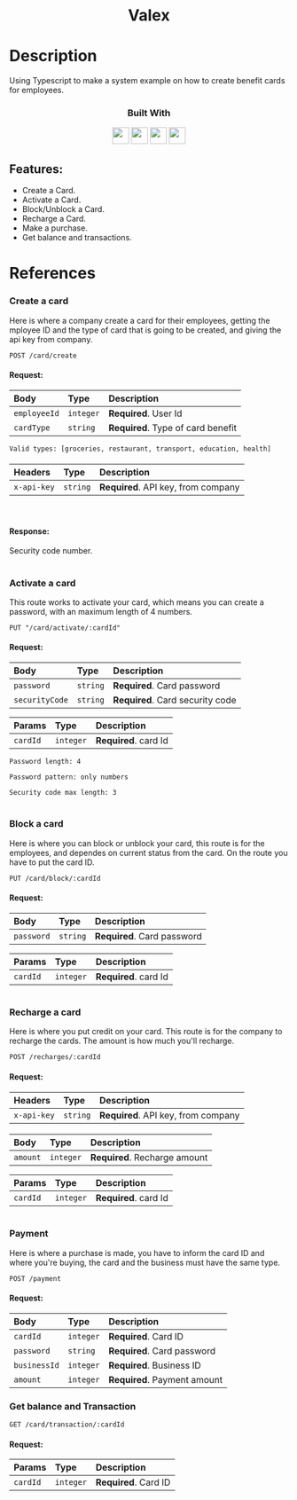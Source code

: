 <div align="center">
<h1>Valex</h1>
</div>

# Description

Using Typescript to make a system example on how to create benefit cards for employees.

<div align="center">

  <h3>Built With</h3>

  <img src="https://img.shields.io/badge/PostgreSQL-316192?style=for-the-badge&logo=postgresql&logoColor=white" height="30px"/>
  <img src="https://img.shields.io/badge/TypeScript-007ACC?style=for-the-badge&logo=typescript&logoColor=white" height="30px"/>
  <img src="https://img.shields.io/badge/Node.js-43853D?style=for-the-badge&logo=node.js&logoColor=white" height="30px"/>  
  <img src="https://img.shields.io/badge/Express.js-404D59?style=for-the-badge&logo=express.js&logoColor=white" height="30px"/>
</div>

## Features:

- Create a Card.
- Activate a Card.
- Block/Unblock a Card.
- Recharge a Card.
- Make a purchase.
- Get balance and transactions.

# References

### Create a card

Here is where a company create a card for their employees, getting the mployee ID and the type of card that is going to be created, and giving the api key from company.

```http
POST /card/create
```

#### Request:

| Body         | Type      | Description                        |
| :----------- | :-------- | :--------------------------------- |
| `employeeId` | `integer` | **Required**. User Id              |
| `cardType`   | `string`  | **Required**. Type of card benefit |

`Valid types: [groceries, restaurant, transport, education, health]`

####

| Headers     | Type     | Description                         |
| :---------- | :------- | :---------------------------------- |
| `x-api-key` | `string` | **Required**. API key, from company |

####

</br>

#### Response:

Security code number.

#

### Activate a card

This route works to activate your card, which means you can create a password, with an maximum length of 4 numbers.

```http
PUT "/card/activate/:cardId"
```

#### Request:

| Body           | Type     | Description                      |
| :------------- | :------- | :------------------------------- |
| `password`     | `string` | **Required**. Card password      |
| `securityCode` | `string` | **Required**. Card security code |

| Params   | Type      | Description           |
| :------- | :-------- | :-------------------- |
| `cardId` | `integer` | **Required**. card Id |

`Password length: 4`

`Password pattern: only numbers`

`Security code max length: 3`

#

### Block a card

Here is where you can block or unblock your card, this route is for the employees, and dependes on current status from the card. On the route you have to put the card ID.

```http
PUT /card/block/:cardId
```

#### Request:

| Body       | Type     | Description                 |
| :--------- | :------- | :-------------------------- |
| `password` | `string` | **Required**. Card password |

| Params   | Type      | Description           |
| :------- | :-------- | :-------------------- |
| `cardId` | `integer` | **Required**. card Id |

#

### Recharge a card

Here is where you put credit on your card. This route is for the company to recharge the cards. The amount is how much you'll recharge.

```http
POST /recharges/:cardId
```

#### Request:

| Headers     | Type     | Description                         |
| :---------- | :------- | :---------------------------------- |
| `x-api-key` | `string` | **Required**. API key, from company |

####

| Body     | Type      | Description                   |
| :------- | :-------- | :---------------------------- |
| `amount` | `integer` | **Required**. Recharge amount |

| Params   | Type      | Description           |
| :------- | :-------- | :-------------------- |
| `cardId` | `integer` | **Required**. card Id |

#

### Payment

Here is where a purchase is made, you have to inform the card ID and where you're buying, the card and the business must have the same type.

```http
POST /payment
```

#### Request:

| Body         | Type      | Description                  |
| :----------- | :-------- | :--------------------------- |
| `cardId`     | `integer` | **Required**. Card ID        |
| `password`   | `string`  | **Required**. Card password  |
| `businessId` | `integer` | **Required**. Business ID    |
| `amount`     | `integer` | **Required**. Payment amount |

### Get balance and Transaction

```http
GET /card/transaction/:cardId
```

#### Request:

| Params   | Type      | Description           |
| :------- | :-------- | :-------------------- |
| `cardId` | `integer` | **Required**. Card ID |

#
